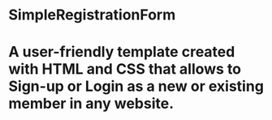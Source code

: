 # SimpleRegistrationForm
# A user-friendly template created with HTML and CSS that allows to Sign-up or Login as a new or existing member in any website.
